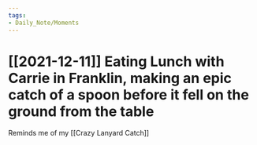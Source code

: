 ```yaml
---
tags:
- Daily_Note/Moments
---
```


# [[2021-12-11]] Eating Lunch with Carrie in Franklin, making an epic catch of a spoon before it fell on the ground from the table


Reminds me of my [[Crazy Lanyard Catch]]